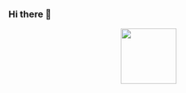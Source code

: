 ### Hi there 👋

<div id="header" align="center">
  <img src="https://media.giphy.com/media/MM0Jrc8BHKx3y/giphy.gif" width="100"/>
</div>

<!--
**soncreux/soncreux** is a ✨ _special_ ✨ repository because its `README.md` (this file) appears on your GitHub profile.

Here are some ideas to get you started:

- 🔭 I’m currently working on ...
- 🌱 I’m currently learning ...
- 👯 I’m looking to collaborate on ...
- 🤔 I’m looking for help with ...
- 💬 Ask me about ...
- 📫 How to reach me: ...
- 😄 Pronouns: ...
- ⚡ Fun fact: ...
-->
